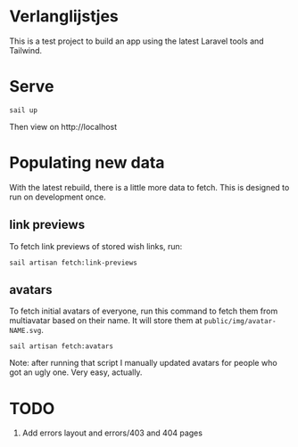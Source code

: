 # Verlanglijstjes

This is a test project to build an app using the latest Laravel tools and Tailwind.

# Serve

```shell
sail up
```

Then view on http://localhost

# Populating new data

With the latest rebuild, there is a little more data to fetch. This is designed to run on development once.

## link previews

To fetch link previews of stored wish links, run:
```shell
sail artisan fetch:link-previews 
```

## avatars

To fetch initial avatars of everyone, run this command to fetch them from multiavatar based on their name.
It will store them at `public/img/avatar-NAME.svg`.
```shell
sail artisan fetch:avatars
```

Note: after running that script I manually updated avatars for people who got an ugly one. Very easy, actually.

# TODO

1. Add errors layout and errors/403 and 404 pages
